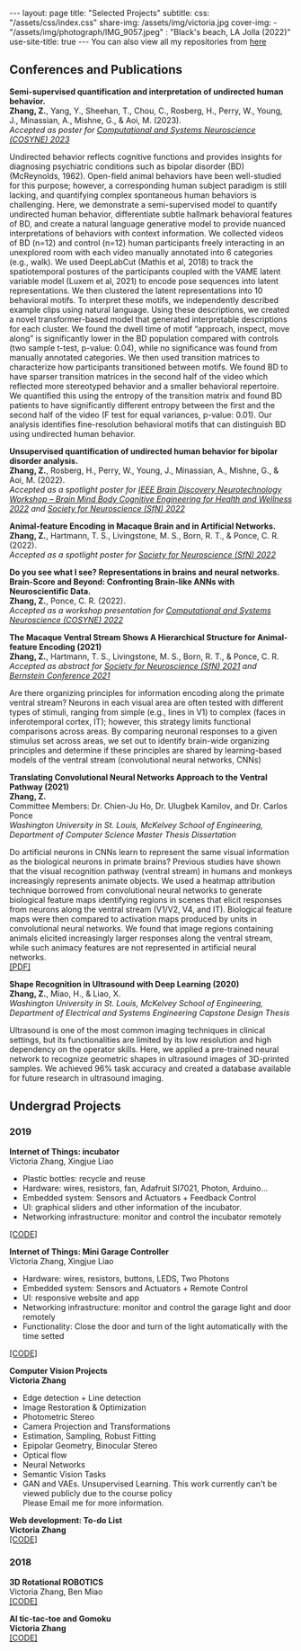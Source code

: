 \--- layout: page title: "Selected Projects" subtitle: css: "/assets/css/index.css" share-img: /assets/img/victoria.jpg cover-img: - "/assets/img/photograph/IMG\_9057.jpeg" : "Black's beach, LA Jolla (2022)" use-site-title: true --- You can also view all my repositories from [here](https://github.com/ZhanqiZhang66?tab=repositories)  

Conferences and Publications
----------------------------

**Semi-supervised quantification and interpretation of undirected human behavior.**  
**Zhang, Z.**, Yang, Y., Sheehan, T., Chou, C., Rosberg, H., Perry, W., Young, J., Minassian, A., Mishne, G., & Aoi, M. (2023).  
_Accepted as poster for [Computational and Systems Neuroscience (COSYNE) 2023](https://www.cosyne.org/)_

Undirected behavior reflects cognitive functions and provides insights for diagnosing psychiatric conditions such as bipolar disorder (BD) (McReynolds, 1962). Open-field animal behaviors have been well-studied for this purpose; however, a corresponding human subject paradigm is still lacking, and quantifying complex spontaneous human behaviors is challenging. Here, we demonstrate a semi-supervised model to quantify undirected human behavior, differentiate subtle hallmark behavioral features of BD, and create a natural language generative model to provide nuanced interpretations of behaviors with context information. We collected videos of BD (n=12) and control (n=12) human participants freely interacting in an unexplored room with each video manually annotated into 6 categories (e.g., walk). We used DeepLabCut (Mathis et al, 2018) to track the spatiotemporal postures of the participants coupled with the VAME latent variable model (Luxem et al, 2021) to encode pose sequences into latent representations. We then clustered the latent representations into 10 behavioral motifs. To interpret these motifs, we independently described example clips using natural language. Using these descriptions, we created a novel transformer-based model that generated interpretable descriptions for each cluster. We found the dwell time of motif “approach, inspect, move along” is significantly lower in the BD population compared with controls (two sample t-test, p-value: 0.04), while no significance was found from manually annotated categories. We then used transition matrices to characterize how participants transitioned between motifs. We found BD to have sparser transition matrices in the second half of the video which reflected more stereotyped behavior and a smaller behavioral repertoire. We quantified this using the entropy of the transition matrix and found BD patients to have significantly different entropy between the first and the second half of the video (F test for equal variances, p-value: 0.01). Our analysis identifies fine-resolution behavioral motifs that can distinguish BD using undirected human behavior.

**Unsupervised quantification of undirected human behavior for bipolar disorder analysis.**  
**Zhang, Z.**, Rosberg, H., Perry, W., Young, J., Minassian, A., Mishne, G., & Aoi, M. (2022).  
_Accepted as a spotlight poster for [IEEE Brain Discovery Neurotechnology Workshop – Brain Mind Body Cognitive Engineering for Health and Wellness 2022](https://brain.ieee.org/event/ieee-brain-discovery-and-neurotechnology-workshop/) and [Society for Neuroscience (SfN) 2022](https://www.sfn.org/meetings/neuroscience-2021)_

**Animal-feature Encoding in Macaque Brain and in Artificial Networks.**  
**Zhang, Z.**, Hartmann, T. S., Livingstone, M. S., Born, R. T., & Ponce, C. R. (2022).  
_Accepted as a spotlight poster for [Society for Neuroscience (SfN) 2022](https://www.sfn.org/meetings/neuroscience-2021)_

**Do you see what I see? Representations in brains and neural networks. Brain-Score and Beyond: Confronting Brain-like ANNs with Neuroscientific Data.**  
**Zhang, Z.**, Ponce, C. R. (2022).  
_Accepted as a workshop presentation for [Computational and Systems Neuroscience (COSYNE) 2022](https://www.cosyne.org/)_

**The Macaque Ventral Stream Shows A Hierarchical Structure for Animal-feature Encoding (2021)**  
**Zhang, Z.**, Hartmann, T. S., Livingstone, M. S., Born, R. T., & Ponce, C. R.  
_Accepted as abstract for [Society for Neuroscience (SfN) 2021](https://www.sfn.org/meetings/neuroscience-2021) and [Bernstein Conference 2021](https://abstracts.g-node.org/conference/BC21/abstracts#/uuid/bbb01455-e0b9-4521-bbe1-9c7c0ba4389c)_  

Are there organizing principles for information encoding along the primate ventral stream? Neurons in each visual area are often tested with different types of stimuli, ranging from simple (e.g., lines in V1) to complex (faces in inferotemporal cortex, IT); however, this strategy limits functional comparisons across areas. By comparing neuronal responses to a given stimulus set across areas, we set out to identify brain-wide organizing principles and determine if these principles are shared by learning-based models of the ventral stream (convolutional neural networks, CNNs)

**Translating Convolutional Neural Networks Approach to the Ventral Pathway (2021)**  
**Zhang, Z.**  
Committee Members: Dr. Chien-Ju Ho, Dr. Ulugbek Kamilov, and Dr. Carlos Ponce  
_Washington University in St. Louis, McKelvey School of Engineering, Department of Computer Science Master Thesis Dissertation_  

Do artificial neurons in CNNs learn to represent the same visual information as the biological neurons in primate brains? Previous studies have shown that the visual recognition pathway (ventral stream) in humans and monkeys increasingly represents animate objects. We used a heatmap attribution technique borrowed from convolutional neural networks to generate biological feature maps identifying regions in scenes that elicit responses from neurons along the ventral stream (V1/V2, V4, and IT). Biological feature maps were then compared to activation maps produced by units in convolutional neural networks. We found that image regions containing animals elicited increasingly larger responses along the ventral stream, while such animacy features are not represented in artificial neural networks.  
[\[PDF\]](https://openscholarship.wustl.edu/eng_etds/574/)  

**Shape Recognition in Ultrasound with Deep Learning (2020)**  
**Zhang, Z.**, Miao, H., & Liao, X.  
_Washington University in St. Louis, McKelvey School of Engineering, Department of Electrical and Systems Engineering Capstone Design Thesis_  

Ultrasound is one of the most common imaging techniques in clinical settings, but its functionalities are limited by its low resolution and high dependency on the operator skills. Here, we applied a pre-trained neural network to recognize geometric shapes in ultrasound images of 3D-printed samples. We achieved 96% task accuracy and created a database available for future research in ultrasound imaging.

Undergrad Projects
------------------

### 2019

**Internet of Things: incubator**  
Victoria Zhang, Xingjue Liao  

*   Plastic bottles: recycle and reuse
*   Hardware: wires, resistors, fan, Adafruit SI7021, Photon, Arduino...
*   Embedded system: Sensors and Actuators + Feedback Control
*   UI: graphical sliders and other information of the incubator.
*   Networking infrastructure: monitor and control the incubator remotely

[\[CODE\]](https://github.com/ZhanqiZhang66/Incubator)  

**Internet of Things: Mini Garage Controller**  
Victoria Zhang, Xingjue Liao  

*   Hardware: wires, resistors, buttons, LEDS, Two Photons
*   Embedded system: Sensors and Actuators + Remote Control
*   UI: responsive website and app
*   Networking infrastructure: monitor and control the garage light and door remotely
*   Functionality: Close the door and turn of the light automatically with the time setted

[\[CODE\]](https://github.com/ZhanqiZhang66/GarageController)  

**Computer Vision Projects**  
**Victoria Zhang**  

*   Edge detection + Line detection
*   Image Restoration & Optimization
*   Photometric Stereo
*   Camera Projection and Transformations
*   Estimation, Sampling, Robust Fitting
*   Epipolar Geometry, Binocular Stereo
*   Optical flow
*   Neural Networks
*   Semantic Vision Tasks
*   GAN and VAEs. Unsupervised Learning.
This work currently can't be viewed publicly due to the course policy  
Please Email me for more information.

**Web development: To-do List**  
**Victoria Zhang**  
[\[CODE\]](https://wustlcse204.github.io/09-todo-react-ZhanqiZhang66/)  

### 2018

**3D Rotational ROBOTICS**  
Victoria Zhang, Ben Miao  
[\[CODE\]](https://github.com/ZhanqiZhang66/3R-Robotics)  

**AI tic-tac-toe and Gomoku**  
**Victoria Zhang**  
[\[CODE\]](https://github.com/ZhanqiZhang66/AI-Gomuku)